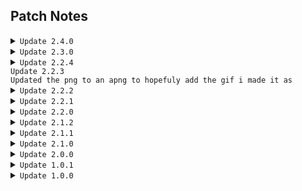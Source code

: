 
## Patch Notes
<details>
   <summary>   
<code>Update 2.4.0</code>
	</summary>
<code>fixed up a bit of the names of the stats, added config to allways show stats</code>
</details>
<details>
   <summary>   
<code>Update 2.3.0</code>
	</summary>
<code>removed toggles and menu in favor of the tabinfo update</code>
</details>
<details>
   <summary>   
<code>Update 2.2.4</code>
	</summary>
<code>fixed typo and made description more "informative"</code>
</details>
 <summary>   
<code>Update 2.2.3</code>
	</summary>
<code>Updated the png to an apng to hopefuly add the gif i made it as</code>
</details>
<details>
   <summary>   
<code>Update 2.2.2</code>
	</summary>
<code>Fixed Patch Notes to showup cus i named the file the wrong name</code>
</details>
<details>
   <summary>   
<code>Update 2.2.1</code>
	</summary>
<code>Updated README & Added credit menu <s>& added Patch Notes</s></code>
</details>
<details>
   <summary>   
 <code>Update 2.2.0</code>
	</summary>
<code>Added Presets & Also changed more names</code>
</details>
<details>
   <summary>   
 <code>Update 2.1.2</code>
	</summary>
<code>Fixed the stupid error from duplicate names that fucked shit up</code>
</details>
<details>
   <summary>   
<code>Update 2.1.1</code>
	</summary>
<code><s>Fixed the configs menu</s> & Merged Basic Stats Extended with Basic Stats</code>
</details>
<details>
   <summary>  
<code>Update 2.1.0</code>
</summary>
<code>Added configs for all stats & More stats and renamed more</code>
	</details>
<details>
   <summary>  
<code>Update 2.0.0</code>
	</summary>
<code>Added lots more stats</code>
</details>
<details>
   <summary>  
<code>Update 1.0.1</code>
</summary>
<code>Fixed willuwonto to willuwontu in the README credits</code>
</details>
<details>
   <summary>  
<code>Update 1.0.0</code>
</summary>
<code>Release</code>
</details>

